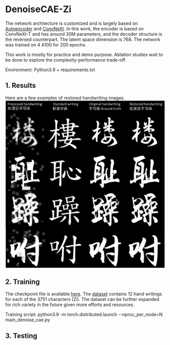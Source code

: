 # DenoiseCAE-Zi


 

The network architecture is customized and is largely based on [Autoencoder]() and [ConvNeXt](https://arxiv.org/abs/2201.03545). In this work, the encoder is based on ConvNeXt-T and has around 30M parameters, and the decoder structure is the reversed counterpart. The latent space dimension is 768. The network was trained on 4 A100 for 200 epochs.

This work is mostly for practice and demo purpose. Ablation studies wait to be done to explore the complexity-performance trade-off. 

Environment: Python3.9 + requirements.txt 

## 1. Results

Here are a few examples of restored handwriting images.
![Restoration Example](./example-images/summarizedRestore.png)


## 2. Training

The checkpoint file is available [here](https://drive.google.com/file/d/1m8e-eeI0zy6sOcmC2_Z1ooOk1Wlz6gwu/view?usp=sharing). The [dataset](https://drive.google.com/file/d/15_tXRqRtOpTFuoFpXNOtbrBWic0IqzRg/view?usp=sharing) contains 12 hand writings for each of the 3751 characters (Zi). The dataset can be further expanded for rich variety in the future given more efforts and resources. 

Training script: python3.9 -m torch.distributed.launch --nproc_per_node=N main_denoise_cae.py  

## 3. Testing